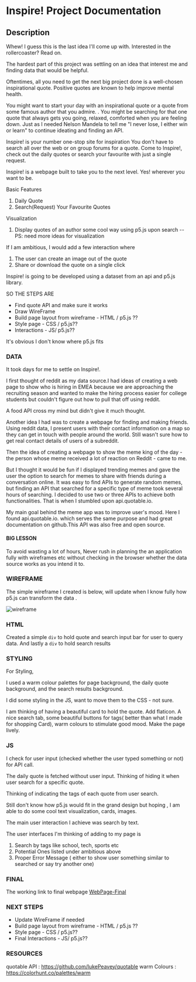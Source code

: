 #  Inspire! Project Documentation 
## Description

Whew! I guess this is the last idea I'll come up with. Interested in the rollercoaster? Read on. 

The hardest part of this project was settling on an idea that interest me and finding data that would be helpful. 

Oftentimes, all you need to get the next big project done is a well-chosen inspirational quote. Positive quotes are known to help improve mental health. 


You might want to start your day with an inspirational quote or a quote from some famous author that you admire. . You might be searching for that one quote that always gets you going, relaxed, comforted when you are feeling down. Just as I needed Nelson Mandela to tell me "I never lose, I either win or learn" to continue ideating and finding an API. 

Inspire! is your number one-stop site for inspiration You don't have to search all over the web or on group forums for a quote. Come to Inspire!, check out the daily quotes or search your favourite with just a single request. 

Inspire! is a webpage built to take you to the next level. Yes! wherever you want to be. 


Basic Features
1. Daily Quote
2. Search(Request) Your Favourite Quotes

Visualization 
1. Display quotes of an author some cool way using p5.js upon search
--PS: need more ideas for visualization

If I am ambitious, 
I would add a few interaction where
1. The user can create an image out of the quote 
2. Share or download the quote on a single click 


Inspire! is going to be developed using a dataset from an api and p5.js library. 


SO THE STEPS ARE
* Find quote API and make sure it works
* Draw WireFrame
* Build page layout from wireframe - HTML / p5.js ??
* Style page - CSS / p5.js??
* Interactions - JS/ p5.js??

It's obvious I don't know where p5.js fits

### DATA
It took days for me to settle on Inspire!. 

I first thought of reddit as my data source.I had ideas of creating a web page to show who is hiring in EMEA because we are approaching the recruiting season and wanted to make the hiring process easier for college students but couldn't figure out how to pull that off using reddit. 

A food API cross my mind but didn't give it much thought. 

Another idea I had was to create a webpage for finding and making friends. Using reddit data, I present users with their contact information on a map so they can get in touch with people around the world. Still wasn't sure how to get real contact details of users of a subreddit. 

Then the idea of creating a webpage to show the meme king of the day - the person whose meme received a lot of reaction on Reddit - came to me.

But I thought it would be fun if I displayed trending memes and gave the user the option to search for memes to share with friends during a conversation online. It was easy to find APIs to generate random memes, but finding an API that searched for a specific type of meme took several hours of searching. I decided to use two or three APIs to achieve both functionalities. That is when I stumbled upon api.quotable.io. 

My main goal behind the meme app was to improve user's mood. Here I found api.quotable.io. which serves the same purpose and had great documentation on github.This API was also free and open source. 

#### BIG LESSON
To avoid wasting a lot of hours, 
Never rush in planning the an application fully with wireframes etc without checking in the browser whether the data source works as you intend it to. 

### WIREFRAME
 The simple wireframe I created is below, will update when I know fully how p5.js can transform the data . 

![wireframe](https://eric-asare.github.io/ConnectionsLab/week3/Inspire!/design/inspire!.png)

### HTML

Created a simple `div` to hold quote and search input bar for user to query data. And lastly a `div` to hold search results


### STYLING
For Styling,

I used a warm colour palettes for page background, the daily quote background, and the search results background. 

I did some styling in the JS, want to move them to the CSS - not sure. 


I am thinking of having a beautiful card to hold the quote. Add flaticon. 
A nice search tab, some beautiful buttons for tags( better than what I made for shopping Card), warm colours to stimulate good mood.
Make the page lively.


### JS
I check for user input (checked whether the user typed something or not)  for API call.

The daily quote is fetched without user input. Thinking of hiding it when user search for a specific quote. 

Thinking of indicating the tags of each quote from user search. 

Still don't know how p5.js would fit in the grand design but hoping , I am able to do some cool text visualization, cards, images.

The main user interaction I achieve was search by text. 

The user interfaces I'm thinking of adding to my page is 
1. Search by tags like school, tech, sports etc
2. Potential Ones listed under ambitious above
3. Proper Error Message ( either to show user something similar to searched or say try another one)



### FINAL
The working link to final webpage [WebPage-Final](https://eric-asare.github.io/ConnectionsLab/week3/Inspire!/index.html)


### NEXT STEPS
* Update WireFrame if needed
* Build page layout from wireframe - HTML / p5.js ??
* Style page - CSS / p5.js??
* Final Interactions - JS/ p5.js??

### RESOURCES
quotable API : https://github.com/lukePeavey/quotable 
warm Colours : https://colorhunt.co/palettes/warm

